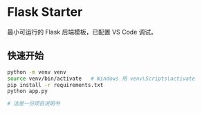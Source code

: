 # Flask Starter

最小可运行的 Flask 后端模板，已配置 VS Code 调试。

## 快速开始
```bash
python -m venv venv
source venv/bin/activate   # Windows 用 venv\Scripts\activate
pip install -r requirements.txt
python app.py

# 这是一份项目说明书
